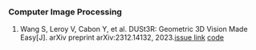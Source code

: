 ### Computer Image Processing
1. Wang S, Leroy V, Cabon Y, et al. DUSt3R: Geometric 3D Vision Made Easy[J]. arXiv preprint arXiv:2312.14132, 2023.[issue link](https://github.com/eleveyuan/PR/issues/24) [code](https://github.com/naver/dust3r)